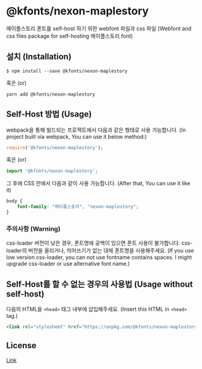 # @kfonts/nexon-maplestory

메이플스토리 폰트를 self-host 하기 위한 webfont 파일과 css 파일
(Webfont and css files package for self-hosting 메이플스토리 font)

## 설치 (Installation)

```
$ npm install --save @kfonts/nexon-maplestory
```

혹은 (or)

```
yarn add @kfonts/nexon-maplestory
```

## Self-Host 방법 (Usage)

webpack을 통해 빌드되는 프로젝트에서 다음과 같은 형태로 사용 가능합니다.
(In project built via webpack, You can use it below method:)

```js
require('@kfonts/nexon-maplestory');
```

혹은 (or)

```js
import '@kfonts/nexon-maplestory';
```

그 후에 CSS 안에서 다음과 같이 사용 가능합니다.
(After that, You can use it like it)

```css
body {
    font-family: "메이플스토리", "nexon-maplestory";
}
```

### 주의사항 (Warning)

css-loader 버전이 낮은 경우, 폰트명에 공백이 있으면 폰트 사용이 불가합니다.
css-loader의 버전을 올리거나, 띄어쓰기가 없는 대체 폰트명을 사용해주세요.
(If you use low version css-loader, you can not use fontname contains spaces.
I might upgrade css-loader or use alternative font name.)

## Self-Host를 할 수 없는 경우의 사용법 (Usage without self-host)

다음의 HTML을 `<head>` 태그 내부에 삽입해주세요.
(Insert this HTML in `<head>` tag.)

```html
<link rel="stylesheet" href="https://unpkg.com/@kfonts/nexon-maplestory/index.css" />
```

## License

[Link](http://levelup.nexon.com/font/index.aspx)